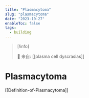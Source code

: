 ```yaml
---
title: "Plasmacytoma"
slug: "plasmacytoma"
date: "2023-10-27"
enableToc: false
tags:
  - building
---
```


> [!info]
>
> 🌱 來自: [[plasma cell dyscrasias]]

# Plasmacytoma

[[Definition-of-Plasmacytoma]]

